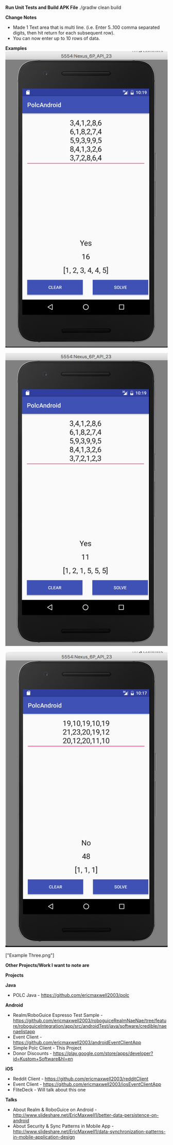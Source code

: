 **Run Unit Tests and Build APK File**
./gradlw clean build

**Change Notes**
* Made 1 Text area that is multi line.  (i.e. Enter 5..100 comma separated digits, then hit return for each subsequent row).
* You can now enter up to 10 rows of data.

**Examples**
![Example One](Example%20One.png)

![Example Two](Example%20Two.png)

![Example Three](Example%20Three.png)

["Example Three.png"]

**Other Projects/Work I want to note are**

**Projects**

**Java**
* POLC Java - https://github.com/ericmaxwell2003/polc

**Android**
* Realm/RoboGuice Espresso Test Sample - https://github.com/ericmaxwell2003/roboguiceRealmNaeNae/tree/feature/roboguiceIntegration/app/src/androidTest/java/software/credible/naenaelistapp
* Event Client - https://github.com/ericmaxwell2003/androidEventClientApp
* Simple Polc Client - This Project
* Donor Discounts - https://play.google.com/store/apps/developer?id=Kustom+Software&hl=en

**iOS**
* Reddit Client - https://github.com/ericmaxwell2003/redditClient
* Event Client - https://github.com/ericmaxwell2003/iosEventClientApp
* FliteDeck - Will talk about this one

**Talks**
* About Realm & RoboGuice on Android - http://www.slideshare.net/EricMaxwell1/better-data-persistence-on-android
* About Security & Sync Patterns in Mobile App - http://www.slideshare.net/EricMaxwell1/data-synchronization-patterns-in-mobile-application-design
